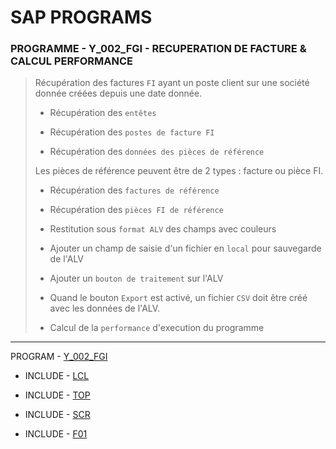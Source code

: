 # SAP PROGRAMS

### **PROGRAMME - Y_002_FGI - RECUPERATION DE FACTURE & CALCUL PERFORMANCE**

> Récupération des factures `FI` ayant un poste client sur une société donnée créées depuis une date donnée.
>
> - Récupération des `entêtes`
>
> - Récupération des `postes de facture FI`
>
> - Récupération des `données des pièces de référence`
>
> Les pièces de référence peuvent être de 2 types : facture ou pièce FI.
>
> - Récupération des `factures de référence`
>
> - Récupération des `pièces FI de référence`
>
> - Restitution sous `format ALV` des champs avec couleurs
>
> - Ajouter un champ de saisie d'un fichier en `local` pour sauvegarde de l'ALV
>
> - Ajouter un `bouton de traitement` sur l'ALV
>
> - Quand le bouton `Export` est activé, un fichier `CSV` doit être créé avec les données de l'ALV.
>
> - Calcul de la `performance` d'execution du programme

---

PROGRAM - [Y_002_FGI](./Y_002_FGI.abap)

- INCLUDE - [LCL](./Y_002_FGI_LCL.abap)

- INCLUDE - [TOP](./Y_002_FGI_TOP.abap)

- INCLUDE - [SCR](./Y_002_FGI_SCR.abap)

- INCLUDE - [F01](./Y_002_FGI_F01.abap)
